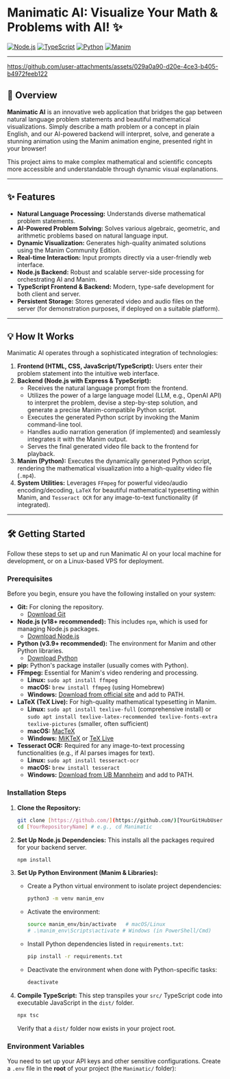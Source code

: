 # Manimatic AI: Visualize Your Math & Problems with AI! ✨

[![Node.js](https://img.shields.io/badge/Node.js-18%2B-green.svg)](https://nodejs.org/)
[![TypeScript](https://img.shields.io/badge/TypeScript-✓-blue.svg)](https://www.typescriptlang.org/)
[![Python](https://img.shields.io/badge/Python-3.9%2B-blue.svg)](https://www.python.org/)
[![Manim](https://img.shields.io/badge/Manim-Community-brightgreen.svg)](https://www.manim.community/)

---

https://github.com/user-attachments/assets/029a0a90-d20e-4ce3-b405-b4972feeb122

## 🚀 Overview

**Manimatic AI** is an innovative web application that bridges the gap between natural language problem statements and beautiful mathematical visualizations. Simply describe a math problem or a concept in plain English, and our AI-powered backend will interpret, solve, and generate a stunning animation using the Manim animation engine, presented right in your browser!

This project aims to make complex mathematical and scientific concepts more accessible and understandable through dynamic visual explanations.

---

## ✨ Features

* **Natural Language Processing:** Understands diverse mathematical problem statements.
* **AI-Powered Problem Solving:** Solves various algebraic, geometric, and arithmetic problems based on natural language input.
* **Dynamic Visualization:** Generates high-quality animated solutions using the Manim Community Edition.
* **Real-time Interaction:** Input prompts directly via a user-friendly web interface.
* **Node.js Backend:** Robust and scalable server-side processing for orchestrating AI and Manim.
* **TypeScript Frontend & Backend:** Modern, type-safe development for both client and server.
* **Persistent Storage:** Stores generated video and audio files on the server (for demonstration purposes, if deployed on a suitable platform).

---

## 💡 How It Works

Manimatic AI operates through a sophisticated integration of technologies:

1.  **Frontend (HTML, CSS, JavaScript/TypeScript):** Users enter their problem statement into the intuitive web interface.
2.  **Backend (Node.js with Express & TypeScript):**
    * Receives the natural language prompt from the frontend.
    * Utilizes the power of a large language model (LLM, e.g., OpenAI API) to interpret the problem, devise a step-by-step solution, and generate a precise Manim-compatible Python script.
    * Executes the generated Python script by invoking the Manim command-line tool.
    * Handles audio narration generation (if implemented) and seamlessly integrates it with the Manim output.
    * Serves the final generated video file back to the frontend for playback.
3.  **Manim (Python):** Executes the dynamically generated Python script, rendering the mathematical visualization into a high-quality video file (`.mp4`).
4.  **System Utilities:** Leverages `FFmpeg` for powerful video/audio encoding/decoding, `LaTeX` for beautiful mathematical typesetting within Manim, and `Tesseract OCR` for any image-to-text functionality (if integrated).

---

## 🛠️ Getting Started

Follow these steps to set up and run Manimatic AI on your local machine for development, or on a Linux-based VPS for deployment.

### Prerequisites

Before you begin, ensure you have the following installed on your system:

* **Git:** For cloning the repository.
    * [Download Git](https://git-scm.com/downloads)
* **Node.js (v18+ recommended):** This includes `npm`, which is used for managing Node.js packages.
    * [Download Node.js](https://nodejs.org/en/download/)
* **Python (v3.9+ recommended):** The environment for Manim and other Python libraries.
    * [Download Python](https://www.python.org/downloads/)
* **pip:** Python's package installer (usually comes with Python).
* **FFmpeg:** Essential for Manim's video rendering and processing.
    * **Linux:** `sudo apt install ffmpeg`
    * **macOS:** `brew install ffmpeg` (using Homebrew)
    * **Windows:** [Download from official site](https://ffmpeg.org/download.html) and add to PATH.
* **LaTeX (TeX Live):** For high-quality mathematical typesetting in Manim.
    * **Linux:** `sudo apt install texlive-full` (comprehensive install) or `sudo apt install texlive-latex-recommended texlive-fonts-extra texlive-pictures` (smaller, often sufficient)
    * **macOS:** [MacTeX](https://www.tug.org/mactex/)
    * **Windows:** [MiKTeX](https://miktex.org/download) or [TeX Live](https://www.tug.org/texlive/acquire-iso.html)
* **Tesseract OCR:** Required for any image-to-text processing functionalities (e.g., if AI parses images for text).
    * **Linux:** `sudo apt install tesseract-ocr`
    * **macOS:** `brew install tesseract`
    * **Windows:** [Download from UB Mannheim](https://tesseract-ocr.github.io/tessdoc/Downloads.html) and add to PATH.

### Installation Steps

1.  **Clone the Repository:**
    ```bash
    git clone [https://github.com/](https://github.com/)[YourGitHubUsername]/[YourRepositoryName].git
    cd [YourRepositoryName] # e.g., cd Manimatic
    ```

2.  **Set Up Node.js Dependencies:**
    This installs all the packages required for your backend server.
    ```bash
    npm install
    ```

3.  **Set Up Python Environment (Manim & Libraries):**
    * Create a Python virtual environment to isolate project dependencies:
        ```bash
        python3 -m venv manim_env
        ```
    * Activate the environment:
        ```bash
        source manim_env/bin/activate   # macOS/Linux
        # .\manim_env\Scripts\activate # Windows (in PowerShell/Cmd)
        ```
    * Install Python dependencies listed in `requirements.txt`:
        ```bash
        pip install -r requirements.txt
        ```
    * Deactivate the environment when done with Python-specific tasks:
        ```bash
        deactivate
        ```

4.  **Compile TypeScript:**
    This step transpiles your `src/` TypeScript code into executable JavaScript in the `dist/` folder.
    ```bash
    npx tsc
    ```
    Verify that a `dist/` folder now exists in your project root.

### Environment Variables

You need to set up your API keys and other sensitive configurations. Create a `.env` file in the **root** of your project (the `Manimatic/` folder):
